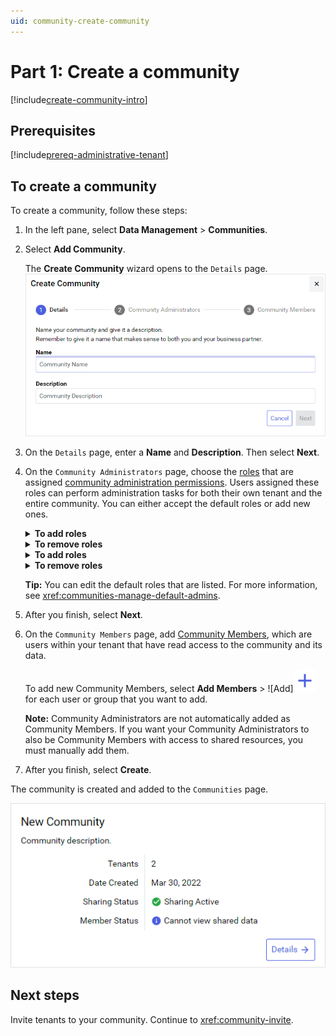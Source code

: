 ```yaml
---
uid: community-create-community
---
```


# Part 1: Create a community

[!include[create-community-intro](includes/create-community-intro.md)]

## Prerequisites

[!include[prereq-administrative-tenant](includes/prereq-administrative-tenant.md)]

## To create a community

To create a community, follow these steps:

1. In the left pane, select **Data Management** > **Communities**.

1. Select **Add Community**.

    The **Create Community** wizard opens to the `Details` page.
    ![Create Community](images/create-community.png)

1. On the `Details` page, enter a **Name** and **Description**. Then select **Next**.

1. On the `Community Administrators` page, choose the [roles](xref:ccRoles) that are assigned [community administration permissions](xref:community-community-roles#community-administrators). Users assigned these roles can perform administration tasks for both their own tenant and the entire community. You can either accept the default roles or add new ones.

    <details>
        <summary><strong>To add roles</strong></summary>
        <video controls width="800">
            <source src="./video/create-community-add-role.mp4"
                    type="video/mp4">
        </video>
    </details>
    <details>
        <summary><strong>To remove roles</strong></summary>
        <video controls width="800">
            <source src="./video/create-community-remove-role.mp4"
                    type="video/mp4">
        </video>
    </details>
    <details>
        <summary><strong>To add roles</strong></summary>
        <img src="./images/create-community-add-role.gif"/>
    </details>
    <details>
        <summary><strong>To remove roles</strong></summary>
        <img src="./images/create-community-remove-role.gif"/>
    </details>

    **Tip:** You can edit the default roles that are listed. For more information, see <xref:communities-manage-default-admins>.

1. After you finish, select **Next**.

1. On the `Community Members` page, add [Community Members](xref:community-community-roles#community-member), which are users within your tenant that have read access to the community and its data.
    
    To add new Community Members, select **Add Members** > ![Add]![Add Role](../_icons/branded/plus.svg) for each user or group that you want to add.

    **Note:** Community Administrators are not automatically added as Community Members. If you want your Community Administrators to also be Community Members with access to shared resources, you must manually add them.

1. After you finish, select **Create**.

The community is created and added to the `Communities` page.

![Tile for new community](images/confirmed.png)

## Next steps

Invite tenants to your community. Continue to <xref:community-invite>.
